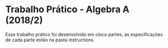 # Trabalho Prático - Algebra A (2018/2)

Esse trabalho prático foi desenvolvido em cinco partes, as especificações de cada parte estão na pasta instructions.
